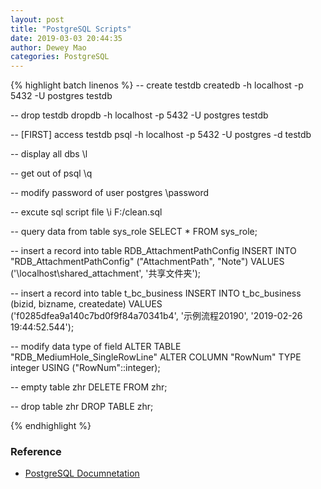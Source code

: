 ```yaml
--- 
layout: post 
title: "PostgreSQL Scripts" 
date: 2019-03-03 20:44:35 
author: Dewey Mao 
categories: PostgreSQL 
--- 
```

 {% highlight batch linenos %}
 -- create testdb
createdb -h localhost -p 5432 -U postgres testdb

-- drop testdb
dropdb -h localhost -p 5432 -U postgres testdb 

-- [FIRST] access testdb
psql -h localhost -p 5432 -U postgres -d testdb

-- display all dbs
\l

-- get out of psql
\q

-- modify password of user postgres
\password

-- excute sql script file
\i F:/clean.sql

-- query data from table sys_role
SELECT * FROM sys_role;

-- insert a record into table RDB_AttachmentPathConfig
INSERT INTO "RDB_AttachmentPathConfig" ("AttachmentPath", "Note") VALUES ('\\localhost\shared_attachment', '共享文件夹');

-- insert a record into table t_bc_business
INSERT INTO t_bc_business (bizid, bizname, createdate) VALUES ('f0285dfea9a140c7bd0f9f84a70341b4', '示例流程20190', '2019-02-26 19:44:52.544');

-- modify  data type of field
ALTER TABLE "RDB_MediumHole_SingleRowLine" ALTER COLUMN "RowNum" TYPE integer USING ("RowNum"::integer);

-- empty table zhr
DELETE FROM zhr;

-- drop table zhr
DROP TABLE zhr;

 {% endhighlight %}
 

### Reference 
- <a href="https://www.postgresql.org/docs/manuals/" target="_blank"> PostgreSQL Documnetation </a> 
